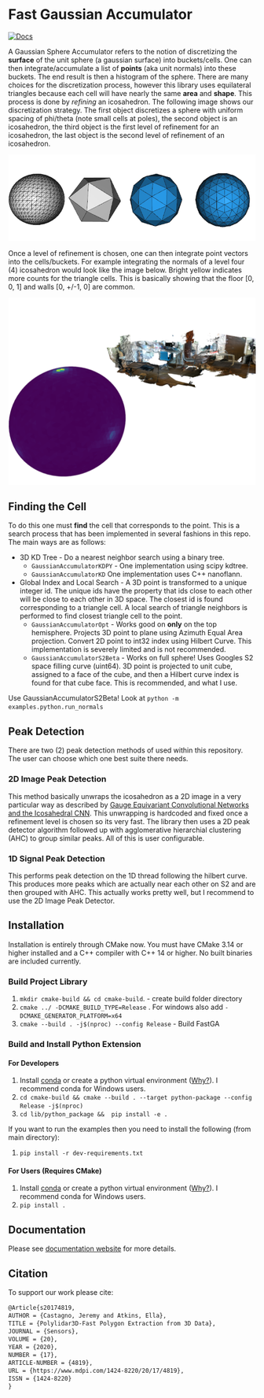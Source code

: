 # Fast Gaussian Accumulator
[![Docs](https://img.shields.io/badge/API-docs-blue)](https://jeremybyu.github.io/FastGaussianAccumulator/)
<!-- [![Cite](https://img.shields.io/badge/cite-%2010.1109--LRA.2020.3002212-red)](https://ieeexplore.ieee.org/document/9117017) -->

A Gaussian Sphere Accumulator refers to the notion of discretizing the **surface** of the unit sphere (a gaussian surface) into buckets/cells. One can then integrate/accumulate a list of **points** (aka unit normals) into these buckets.
The end result is then a histogram of the sphere. There are many choices for the discretization process, however this library uses equilateral triangles because each cell will have nearly the same **area** and **shape**. This process is done by *refining* an icosahedron. The following image shows our discretization strategy. The first object discretizes a sphere with uniform spacing of phi/theta (note small cells at poles), the second object is an icosahedron, the third object is the first level of refinement for an icosahedron, the last object is the second level of refinement of an icosahedron.

![Icosahedron](https://raw.githubusercontent.com/JeremyBYU/FastGaussianAccumulator/master/assets/imgs/refined_icosahedron.png)

Once a level of refinement is chosen, one can then integrate point vectors into the cells/buckets. For example integrating the normals of a level four (4) icosahedron would look like the image below. Bright yellow indicates more counts for the triangle cells. This is basically showing that the floor [0, 0, 1] and walls [0, +/-1, 0] are common.

![GaussianAccumulator](https://raw.githubusercontent.com/JeremyBYU/FastGaussianAccumulator/master/assets/imgs/gaussian_accumulator_example.png)

## Finding the Cell

To do this one must **find** the cell that corresponds to the point. This is a search process that has been implemented in several fashions in this repo. The main ways are as follows:

* 3D KD Tree - Do a nearest neighbor search using a binary tree.
    - `GaussianAccumulatorKDPY` - One implementation using scipy kdtree.
    - `GaussianAccumulatorKD` One implementation uses C++ nanoflann.
* Global Index and Local Search - A 3D point is transformed to a unique integer id. The unique ids have the property that ids close to each other will be close to each other in 3D space. The closest id is found corresponding to a triangle cell. A local search of triangle neighbors is performed to find closest triangle cell to the point.
    - `GaussianAccumulatorOpt` - Works good on **only** on the top hemisphere. Projects 3D point to plane using Azimuth Equal Area projection. Convert 2D point to int32 index using Hilbert Curve. This implementation is severely limited and is not recommended.
    - `GaussianAccumulatorS2Beta` - Works on full sphere! Uses Googles S2 space filling curve (uint64). 3D point is projected to unit cube, assigned to a face of the cube, and then a Hilbert curve index is found for that cube face. This is recommended, and what I use.

Use GaussianAccumulatorS2Beta! Look at `python -m examples.python.run_normals`
## Peak Detection

There are two (2) peak detection methods of used within this repository. The user can choose which one best suite there needs.

### 2D Image Peak Detection

This method basically unwraps the icosahedron as a 2D image in a very particular way as described by [Gauge Equivariant Convolutional Networks and the Icosahedral CNN]("https://arxiv.org/abs/1902.04615). This unwrapping is hardcoded and fixed once a refinement level is chosen so its very fast. The library then uses a 2D peak detector algorithm followed up with agglomerative hierarchial clustering (AHC) to group similar peaks. All of this is user configurable.

### 1D Signal Peak Detection

This performs peak detection on the 1D thread following the hilbert curve. This produces more peaks which are actually near each other on S2 and are then grouped with AHC. This actually works pretty well, but I recommend to use the 2D Image Peak Detector.


## Installation

Installation is entirely through CMake now. You must have CMake 3.14 or higher installed and a C++ compiler with C++ 14 or higher. No built binaries are included currently.

### Build Project Library

1. `mkdir cmake-build && cd cmake-build`. - create build folder directory 
2. `cmake ../ -DCMAKE_BUILD_TYPE=Release` . For windows also add `-DCMAKE_GENERATOR_PLATFORM=x64` 
3. `cmake --build . -j$(nproc) --config Release`  - Build FastGA

### Build and Install Python Extension

#### For Developers

1. Install [conda](https://conda.io/projects/conda/en/latest/) or create a python virtual environment ([Why?](https://medium.freecodecamp.org/why-you-need-python-environments-and-how-to-manage-them-with-conda-85f155f4353c)). I recommend conda for Windows users.
2. `cd cmake-build && cmake --build . --target python-package --config Release -j$(nproc)` 
3. `cd lib/python_package &&  pip install -e .`

If you want to run the examples then you need to install the following (from main directory):

1. `pip install -r dev-requirements.txt` 

#### For Users (Requires CMake)

1. Install [conda](https://conda.io/projects/conda/en/latest/) or create a python virtual environment ([Why?](https://medium.freecodecamp.org/why-you-need-python-environments-and-how-to-manage-them-with-conda-85f155f4353c)). I recommend conda for Windows users.
2. `pip install .`

<!-- ###  Build with S2Geometry

Googles S2Geometry library is **not** needed in this repository. I have encapsulated **all** code that transforms a unit normal (xyz point) to a unique integer id (uint64) into the header only file `include/NanoS2ID/NanoS2ID.hpp`. However if you desire to run some benchmarks comparing S2 geometry code with this `nano2sid` you must install download and install S2 but first applying the following patch to the source code.

To build with S2 you must apply this patch first.

``` 
diff --git a/CMakeLists.txt b/CMakeLists.txt
index 5ecd280..d67bf76 100644
--- a/CMakeLists.txt
+++ b/CMakeLists.txt
@@ -411,7 +411,7 @@ install(TARGETS s2 s2testing DESTINATION lib)

 message("GTEST_ROOT: ${GTEST_ROOT}")
 if (GTEST_ROOT)

*  add_subdirectory(${GTEST_ROOT} build_gtest)

+#   add_subdirectory(${GTEST_ROOT} build_gtest)
   include_directories(${GTEST_ROOT}/include)

   set(S2TestFiles
```

Then enable the option for CMake. -->

## Documentation

Please see [documentation website](https://jeremybyu.github.io/FastGaussianAccumulator/) for more details.

<!-- ## General Notes

The main class of interest should be `GaussianAccumulatorS2`

`NanoS2ID.hpp` is header only and which allows it to be optimized more easily (for developer). `S2Geometry` can be compiled as a shared library or a static library (I have tried both). Getting an S2ID is about 50% faster using `NanoS2ID` . My guess is that there is function call overhead in calling a library, vs inlining the function. However, I did build S2 as a static library and did enable link time optimization, but it didn't make it any faster. However I'm guessing I just made a mistake in this process and its *possible* to make `S2Geometry` as fast as `NanoS2ID` .

I also tried using S2 as a point index (similar to a KDTree) and found it was *significantly* slower, about 5X slower than using a KDTree. -->

<!-- 
### Profiling

1. `LD_PRELOAD=/usr/lib/x86_64-linux-gnu/libprofiler.so CPUPROFILE=prof.prof CPUPROFILE_FREQUENCY=1000` 
2. `google-pprof --cum --web ./cmake-build/bin/example-kd prof.prof` 
 -->

## Citation

To support our work please cite:

```
@Article{s20174819,
AUTHOR = {Castagno, Jeremy and Atkins, Ella},
TITLE = {Polylidar3D-Fast Polygon Extraction from 3D Data},
JOURNAL = {Sensors},
VOLUME = {20},
YEAR = {2020},
NUMBER = {17},
ARTICLE-NUMBER = {4819},
URL = {https://www.mdpi.com/1424-8220/20/17/4819},
ISSN = {1424-8220}
}
```

<!-- 

```
{
	"class_name" : "ViewTrajectory",
	"interval" : 29,
	"is_loop" : false,
	"trajectory" : 
	[
		{
			"boundingbox_max" : [ 1.1394986767814996, 1.1386749634896274, 1.1998667377539569 ],
			"boundingbox_min" : [ -1.1335375159673458, -1.0, -1.1990006616678834 ],
			"field_of_view" : 60.0,
			"front" : [ -0.98297198230758687, 0.069800731498603108, 0.16998217518479183 ],
			"lookat" : [ 0.0029805804070769382, 0.069337481744813689, 0.00043303804303673754 ],
			"up" : [ -0.033111791938401081, 0.84262061564110757, -0.53748870437547691 ],
			"zoom" : 0.5199999999999998
		}
	],
	"version_major" : 1,
	"version_minor" : 0
}
```
 -->